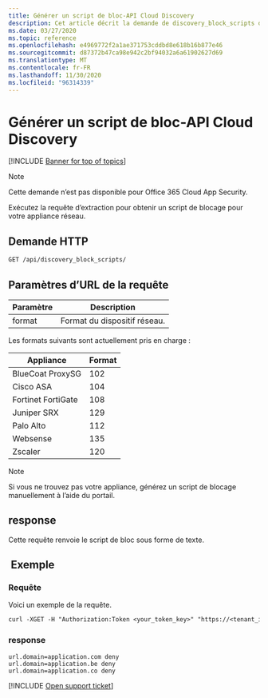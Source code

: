 ```yaml
---
title: Générer un script de bloc-API Cloud Discovery
description: Cet article décrit la demande de discovery_block_scripts dans l’API Cloud Discovery de Cloud App Security.
ms.date: 03/27/2020
ms.topic: reference
ms.openlocfilehash: e4969772f2a1ae371753cddbd8e618b16b877e46
ms.sourcegitcommit: d87372b47ca98e942c2bf94032a6a61902627d69
ms.translationtype: MT
ms.contentlocale: fr-FR
ms.lasthandoff: 11/30/2020
ms.locfileid: "96314339"
---
```

# <a name="generate-block-script---cloud-discovery-api"></a>Générer un script de bloc-API Cloud Discovery

[!INCLUDE [Banner for top of topics](includes/banner.md)]

> [!NOTE]
> Cette demande n’est pas disponible pour Office 365 Cloud App Security.

Exécutez la requête d’extraction pour obtenir un script de blocage pour votre appliance réseau.

## <a name="http-request"></a>Demande HTTP

```rest
GET /api/discovery_block_scripts/
```

## <a name="request-url-parameters"></a>Paramètres d’URL de la requête

| Paramètre | Description |
| --- | --- |
| format | Format du dispositif réseau. |

Les formats suivants sont actuellement pris en charge :

| Appliance | Format |
| --- | --- |
| BlueCoat ProxySG | 102 |
| Cisco ASA | 104 |
| Fortinet FortiGate | 108 |
| Juniper SRX | 129 |
| Palo Alto | 112 |
| Websense | 135 |
| Zscaler | 120 |

> [!NOTE]
> Si vous ne trouvez pas votre appliance, générez un script de blocage manuellement à l’aide du portail.

## <a name="response"></a>response

Cette requête renvoie le script de bloc sous forme de texte.

## <a name="example"></a> Exemple

### <a name="request"></a>Requête

Voici un exemple de la requête.

```rest
curl -XGET -H "Authorization:Token <your_token_key>" "https://<tenant_id>.<tenant_region>.contoso.com/api/discovery_block_scripts/?format=102&type=banned"
```

### <a name="response"></a>response

```text
url.domain=application.com deny
url.domain=application.be deny
url.domain=application.co deny
```

[!INCLUDE [Open support ticket](includes/support.md)]
